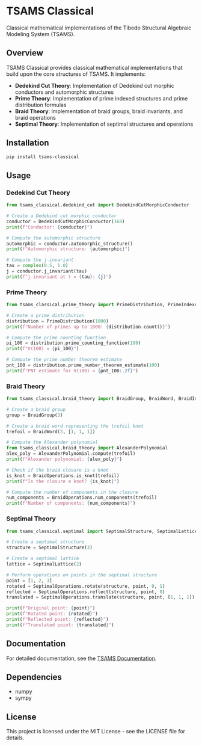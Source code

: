 # TSAMS Classical

Classical mathematical implementations of the Tibedo Structural Algebraic Modeling System (TSAMS).

## Overview

TSAMS Classical provides classical mathematical implementations that build upon the core structures of TSAMS. It implements:

- **Dedekind Cut Theory**: Implementation of Dedekind cut morphic conductors and automorphic structures
- **Prime Theory**: Implementation of prime indexed structures and prime distribution formulas
- **Braid Theory**: Implementation of braid groups, braid invariants, and braid operations
- **Septimal Theory**: Implementation of septimal structures and operations

## Installation

```bash
pip install tsams-classical
```

## Usage

### Dedekind Cut Theory

```python
from tsams_classical.dedekind_cut import DedekindCutMorphicConductor

# Create a Dedekind cut morphic conductor
conductor = DedekindCutMorphicConductor(168)
print(f"Conductor: {conductor}")

# Compute the automorphic structure
automorphic = conductor.automorphic_structure()
print(f"Automorphic structure: {automorphic}")

# Compute the j-invariant
tau = complex(0.5, 1.0)
j = conductor.j_invariant(tau)
print(f"j-invariant at τ = {tau}: {j}")
```

### Prime Theory

```python
from tsams_classical.prime_theory import PrimeDistribution, PrimeIndexedStructures

# Create a prime distribution
distribution = PrimeDistribution(1000)
print(f"Number of primes up to 1000: {distribution.count()}")

# Compute the prime counting function
pi_100 = distribution.prime_counting_function(100)
print(f"π(100) = {pi_100}")

# Compute the prime number theorem estimate
pnt_100 = distribution.prime_number_theorem_estimate(100)
print(f"PNT estimate for π(100) ≈ {pnt_100:.2f}")
```

### Braid Theory

```python
from tsams_classical.braid_theory import BraidGroup, BraidWord, BraidInvariants, BraidOperations

# Create a braid group
group = BraidGroup(3)

# Create a braid word representing the trefoil knot
trefoil = BraidWord(3, [1, 1, 1])

# Compute the Alexander polynomial
from tsams_classical.braid_theory import AlexanderPolynomial
alex_poly = AlexanderPolynomial.compute(trefoil)
print(f"Alexander polynomial: {alex_poly}")

# Check if the braid closure is a knot
is_knot = BraidOperations.is_knot(trefoil)
print(f"Is the closure a knot? {is_knot}")

# Compute the number of components in the closure
num_components = BraidOperations.num_components(trefoil)
print(f"Number of components: {num_components}")
```

### Septimal Theory

```python
from tsams_classical.septimal import SeptimalStructure, SeptimalLattice, SeptimalOperations

# Create a septimal structure
structure = SeptimalStructure(3)

# Create a septimal lattice
lattice = SeptimalLattice(2)

# Perform operations on points in the septimal structure
point = [1, 2, 3]
rotated = SeptimalOperations.rotate(structure, point, 0, 1)
reflected = SeptimalOperations.reflect(structure, point, 0)
translated = SeptimalOperations.translate(structure, point, [1, 1, 1])

print(f"Original point: {point}")
print(f"Rotated point: {rotated}")
print(f"Reflected point: {reflected}")
print(f"Translated point: {translated}")
```

## Documentation

For detailed documentation, see the [TSAMS Documentation](https://github.com/ctibedoJ/tsams-docs).

## Dependencies

- numpy
- sympy

## License

This project is licensed under the MIT License - see the LICENSE file for details.